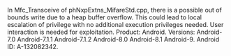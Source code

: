 In Mfc_Transceive of phNxpExtns_MifareStd.cpp, there is a possible out of bounds write due to a heap buffer overflow. This could lead to local escalation of privilege with no additional execution privileges needed. User interaction is needed for exploitation. Product: Android. Versions: Android-7.0 Android-7.1.1 Android-7.1.2 Android-8.0 Android-8.1 Android-9. Android ID: A-132082342.